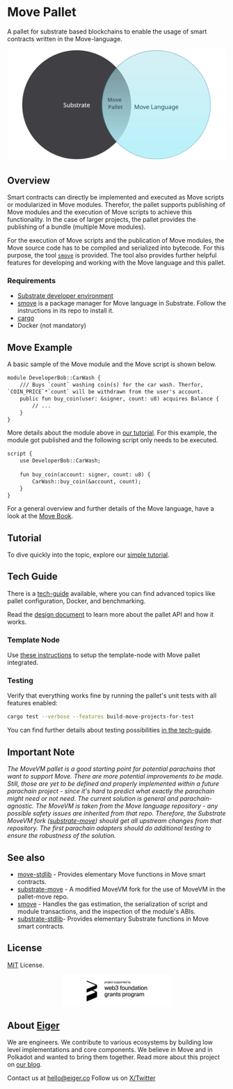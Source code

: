 # Move Pallet

A pallet for substrate based blockchains to enable the usage of smart contracts written in the Move-language.

![Pallet Move connects the Move language with Substrate](doc/assets/pallet-move_substrate_move.png)

## Overview

Smart contracts can directly be implemented and executed as Move scripts or modularized in Move modules. Therefor, the pallet supports publishing of Move modules and the execution of Move scripts to achieve this functionality. In the case of larger projects, the pallet provides the publishing of a bundle (multiple Move modules).

For the execution of Move scripts and the publication of Move modules, the Move source code has to be compiled and serialized into bytecode. For this purpose, the tool [`smove`][smove] is provided. The tool also provides further helpful features for developing and working with the Move language and this pallet.

### Requirements

- [Substrate developer environment][substrate-dev-env]
- [smove][smove] is a package manager for Move language in Substrate. Follow the instructions in its repo to install it.
- [cargo][cargo]
- Docker (not mandatory)


## Move Example

A basic sample of the Move module and the Move script is shown below.

```move
module DeveloperBob::CarWash {
    /// Buys `count` washing coin(s) for the car wash. Therfor, `COIN_PRICE`*`count` will be withdrawn from the user's account.
    public fun buy_coin(user: &signer, count: u8) acquires Balance {
        // ...
    }
}
```

More details about the module above in [our tutorial][tutorial]. For this example, the module got published and the following script only needs to be executed.

```move
script {
    use DeveloperBob::CarWash;

    fun buy_coin(account: signer, count: u8) {
        CarWash::buy_coin(&account, count);
    }
}
```

For a general overview and further details of the Move language, have a look at the [Move Book][move-book].


## Tutorial

To dive quickly into the topic, explore our [simple tutorial][tutorial].


## Tech Guide

There is a [tech-guide][tech-guide] available, where you can find advanced topics like pallet configuration, Docker, and benchmarking.

Read the [design document][design-document] to learn more about the pallet API and how it works.

### Template Node

Use [these instructions][quickstart-temp-node] to setup the template-node with Move pallet integrated.

### Testing

Verify that everything works fine by running the pallet's unit tests with all features enabled:
```sh
cargo test --verbose --features build-move-projects-for-test
```

You can find further details about testing possibilities [in the tech-guide][tech-guide].


## Important Note

_The MoveVM pallet is a good starting point for potential parachains that want to support Move._
_There are more potential improvements to be made._
_Still, those are yet to be defined and properly implemented within a future parachain project - since it's hard to predict what exactly the parachain might need or not need._
_The current solution is general and parachain-agnostic._
_The MoveVM is taken from the Move language repository - any possible safety issues are inherited from that repo._
_Therefore, the Substrate MoveVM fork ([substrate-move][substrate-move]) should get all upstream changes from that repository._
_The first parachain adapters should do additional testing to ensure the robustness of the solution._


## See also

- [move-stdlib][move-stdlib] - Provides elementary Move functions in Move smart contracts. 
- [substrate-move][substrate-move] - A modified MoveVM fork for the use of MoveVM in the pallet-move repo.
- [smove][smove] - Handles the gas estimation, the serialization of script and module transactions, and the inspection of the module's ABIs.
- [substrate-stdlib][substrate-stdlib]- Provides elementary Substrate functions in Move smart contracts.

## License

[MIT](LICENSE) License.

<p align="center"><img src="doc/assets/web3 foundation_grants_badge_black.png" width="50%"/></p>

## About [Eiger](https://www.eiger.co)

We are engineers. We contribute to various ecosystems by building low level implementations and core components. We believe in Move and in Polkadot and wanted to bring them together. Read more about this project on [our blog](https://www.eiger.co/blog/eiger-brings-move-to-polkadot).

Contact us at hello@eiger.co
Follow us on [X/Twitter](https://x.com/eiger_co)


[cargo]: https://doc.rust-lang.org/cargo/getting-started/installation.html
[design-document]: doc/final-design.md
[move-book]: https://move-language.github.io/move/introduction.html
[move-stdlib]: https://github.com/eigerco/move-stdlib
[quickstart-temp-node]: doc/tech_guide.md#quickstart-guide-for-the-template-node
[smove]: https://github.com/eigerco/smove
[substrate-dev-env]: https://docs.substrate.io/install/
[substrate-move]: https://github.com/eigerco/substrate-move
[substrate-stdlib]: https://github.com/eigerco/substrate-stdlib
[tech-guide]: doc/tech_guide.md#testing
[tutorial]: doc/tutorial.md
